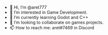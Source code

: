 - 👋 Hi, I’m @aret777
- 👀 I’m interested in Game Development.
- 🌱 I’m currently learning Godot and C++
- 💞️ I’m looking to collaborate on games projects.
- 📫 How to reach me: aret#7469 in Discord

<!---
aret777/aret777 is a ✨ special ✨ repository because its `README.md` (this file) appears on your GitHub profile.
You can click the Preview link to take a look at your changes.
--->
